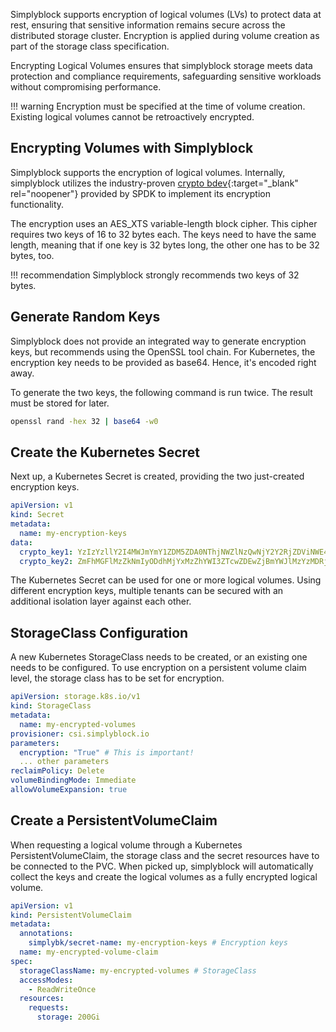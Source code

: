 
Simplyblock supports encryption of logical volumes (LVs) to protect data at rest, ensuring that sensitive
information remains secure across the distributed storage cluster. Encryption is applied during volume creation as
part of the storage class specification.

Encrypting Logical Volumes ensures that simplyblock storage meets data protection and compliance requirements,
safeguarding sensitive workloads without compromising performance.

!!! warning
    Encryption must be specified at the time of volume creation. Existing logical volumes cannot be retroactively
    encrypted.

## Encrypting Volumes with Simplyblock

Simplyblock supports the encryption of logical volumes. Internally, simplyblock utilizes the industry-proven
[crypto bdev](https://spdk.io/doc/bdev.html){:target="_blank" rel="noopener"} provided by SPDK to implement its encryption
functionality.

The encryption uses an AES_XTS variable-length block cipher. This cipher requires two keys of 16 to 32 bytes each. The
keys need to have the same length, meaning that if one key is 32 bytes long, the other one has to be 32 bytes, too.

!!! recommendation
    Simplyblock strongly recommends two keys of 32 bytes.


## Generate Random Keys

Simplyblock does not provide an integrated way to generate encryption keys, but recommends using the OpenSSL tool chain.
For Kubernetes, the encryption key needs to be provided as base64. Hence, it's encoded right away.

To generate the two keys, the following command is run twice. The result must be stored for later.

```bash title="Create an Encryption Key"
openssl rand -hex 32 | base64 -w0
```

## Create the Kubernetes Secret

Next up, a Kubernetes Secret is created, providing the two just-created encryption keys.

```yaml title="Create a Kubernetes Secret Resource"
apiVersion: v1
kind: Secret
metadata:
  name: my-encryption-keys
data:
  crypto_key1: YzIzYzllY2I4MWJmYmY1ZDM5ZDA0NThjNWZlNzQwNjY2Y2RjZDViNWE4NTZkOTA5YmRmODFjM2UxM2FkZGU4Ngo=
  crypto_key2: ZmFhMGFlMzZkNmIyODdhMjYxMzZhYWI3ZTcwZDEwZjBmYWJlMzYzMDRjNTBjYTY5Nzk2ZGRlZGJiMDMwMGJmNwo=
```

The Kubernetes Secret can be used for one or more logical volumes. Using different encryption keys, multiple tenants
can be secured with an additional isolation layer against each other.

## StorageClass Configuration

A new Kubernetes StorageClass needs to be created, or an existing one needs to be configured. To use encryption on a
persistent volume claim level, the storage class has to be set for encryption.

```yaml title="Example StorageClass"
apiVersion: storage.k8s.io/v1
kind: StorageClass
metadata:
  name: my-encrypted-volumes
provisioner: csi.simplyblock.io
parameters:
  encryption: "True" # This is important!
  ... other parameters
reclaimPolicy: Delete
volumeBindingMode: Immediate
allowVolumeExpansion: true
```

## Create a PersistentVolumeClaim

When requesting a logical volume through a Kubernetes PersistentVolumeClaim, the storage class and the secret resources
have to be connected to the PVC. When picked up, simplyblock will automatically collect the keys and create the logical
volumes as a fully encrypted logical volume.

```yaml title="Create an encrypting PersistentVolumeClaim"
apiVersion: v1
kind: PersistentVolumeClaim
metadata:
  annotations:
    simplybk/secret-name: my-encryption-keys # Encryption keys
  name: my-encrypted-volume-claim
spec:
  storageClassName: my-encrypted-volumes # StorageClass
  accessModes:
    - ReadWriteOnce
  resources:
    requests:
      storage: 200Gi
```
